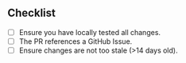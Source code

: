 ## Checklist

- [ ] Ensure you have locally tested all changes.
- [ ] The PR references a GitHub Issue.
- [ ] Ensure changes are not too stale (>14 days old).
